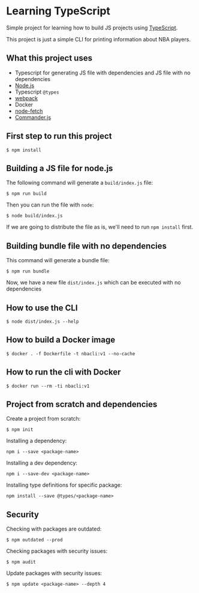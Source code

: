 # Learning TypeScript

Simple project for learning how to build JS projects using [TypeScript](https://www.typescriptlang.org/).

This project is just a simple CLI for printing information about NBA players.

## What this project uses

* Typescript for generating JS file with dependencies and JS file with no dependencies
* [Node.js](https://nodejs.org/)
* Typescript `@types`
* [webpack](https://webpack.js.org/)
* Docker
* [node-fetch](https://www.npmjs.com/package/node-fetch)
* [Commander.js](https://www.npmjs.com/package/commander)

## First step to run this project

```
$ npm install
```

## Building a JS file for node.js

The following command will generate a `build/index.js` file:

```
$ npm run build
```

Then you can run the file with `node`:

```
$ node build/index.js
```

If we are going to distribute the file as is, we'll need to run `npm install` first.

## Building bundle file with no dependencies

This command will generate a bundle file:

```
$ npm run bundle
```

Now, we have a new file `dist/index.js` which can be executed with no dependencies

## How to use the CLI

```
$ node dist/index.js --help
```

## How to build a Docker image

```
$ docker . -f Dockerfile -t nbacli:v1 --no-cache
```

## How to run the cli with Docker

```
$ docker run --rm -ti nbacli:v1
```

## Project from scratch and dependencies

Create a project from scratch:

```
$ npm init
```

Installing a dependency:

```
npm i --save <package-name>
```

Installing a dev dependency:

```
npm i --save-dev <package-name>
```

Installing type definitions for specific package:

```
npm install --save @types/<package-name>
```

## Security

Checking with packages are outdated:

```
$ npm outdated --prod
```

Checking packages with security issues:

```
$ npm audit
```

Update packages with security issues:

```
$ npm update <package-name> --depth 4
```
